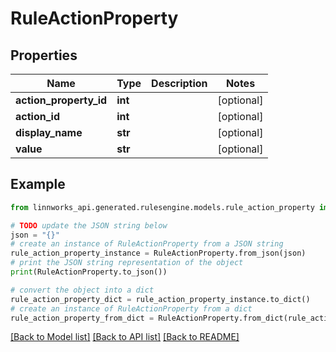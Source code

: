 # RuleActionProperty


## Properties

Name | Type | Description | Notes
------------ | ------------- | ------------- | -------------
**action_property_id** | **int** |  | [optional] 
**action_id** | **int** |  | [optional] 
**display_name** | **str** |  | [optional] 
**value** | **str** |  | [optional] 

## Example

```python
from linnworks_api.generated.rulesengine.models.rule_action_property import RuleActionProperty

# TODO update the JSON string below
json = "{}"
# create an instance of RuleActionProperty from a JSON string
rule_action_property_instance = RuleActionProperty.from_json(json)
# print the JSON string representation of the object
print(RuleActionProperty.to_json())

# convert the object into a dict
rule_action_property_dict = rule_action_property_instance.to_dict()
# create an instance of RuleActionProperty from a dict
rule_action_property_from_dict = RuleActionProperty.from_dict(rule_action_property_dict)
```
[[Back to Model list]](../README.md#documentation-for-models) [[Back to API list]](../README.md#documentation-for-api-endpoints) [[Back to README]](../README.md)


